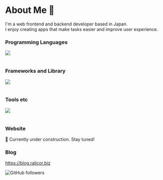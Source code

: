 # About Me 👋
I'm a web frontend and backend developer based in Japan.<br />
I enjoy creating apps that make tasks easier and improve user experience.


### Programming Languages

<img src="https://skillicons.dev/icons?i=html,css,scss,js,typescript,python" /> <br /><br />

### Frameworks and Library

<img src="https://skillicons.dev/icons?i=angular,react,next,vue,nuxt,fastapi,graphql,pytorch" /> <br /><br />

### Tools etc

<img src="https://skillicons.dev/icons?i=aws,azure,firebase,docker,githubactions,vscode,linux,bash,figma,photoshop,illustrator,ae,sentry,jest,vite,vitest,npm,yarn,postman,notion,dynamodb,mysql,md,discord," /> <br /><br />


### Website
🚧 Currently under construction. Stay tuned!

### Blog
https://blog.ralicor.biz

![GitHub followers](https://img.shields.io/github/followers/tominaga-tora?label=Follow&style=social)
